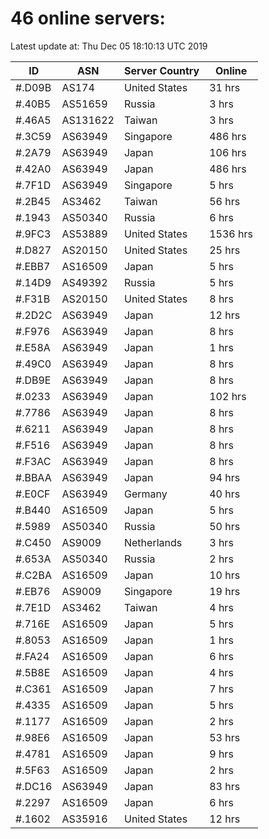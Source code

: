 # 46 online servers:

Latest update at: Thu Dec 05 18:10:13 UTC 2019

| ID | ASN | Server Country | Online |
| -- | --- | -------------- | ------ |
| #.D09B | AS174 | United States | 31 hrs |
| #.40B5 | AS51659 | Russia | 3 hrs |
| #.46A5 | AS131622 | Taiwan | 3 hrs |
| #.3C59 | AS63949 | Singapore | 486 hrs |
| #.2A79 | AS63949 | Japan | 106 hrs |
| #.42A0 | AS63949 | Japan | 486 hrs |
| #.7F1D | AS63949 | Singapore | 5 hrs |
| #.2B45 | AS3462 | Taiwan | 56 hrs |
| #.1943 | AS50340 | Russia | 6 hrs |
| #.9FC3 | AS53889 | United States | 1536 hrs |
| #.D827 | AS20150 | United States | 25 hrs |
| #.EBB7 | AS16509 | Japan | 5 hrs |
| #.14D9 | AS49392 | Russia | 5 hrs |
| #.F31B | AS20150 | United States | 8 hrs |
| #.2D2C | AS63949 | Japan | 12 hrs |
| #.F976 | AS63949 | Japan | 8 hrs |
| #.E58A | AS63949 | Japan | 1 hrs |
| #.49C0 | AS63949 | Japan | 8 hrs |
| #.DB9E | AS63949 | Japan | 8 hrs |
| #.0233 | AS63949 | Japan | 102 hrs |
| #.7786 | AS63949 | Japan | 8 hrs |
| #.6211 | AS63949 | Japan | 8 hrs |
| #.F516 | AS63949 | Japan | 8 hrs |
| #.F3AC | AS63949 | Japan | 8 hrs |
| #.BBAA | AS63949 | Japan | 94 hrs |
| #.E0CF | AS63949 | Germany | 40 hrs |
| #.B440 | AS16509 | Japan | 5 hrs |
| #.5989 | AS50340 | Russia | 50 hrs |
| #.C450 | AS9009 | Netherlands | 3 hrs |
| #.653A | AS50340 | Russia | 2 hrs |
| #.C2BA | AS16509 | Japan | 10 hrs |
| #.EB76 | AS9009 | Singapore | 19 hrs |
| #.7E1D | AS3462 | Taiwan | 4 hrs |
| #.716E | AS16509 | Japan | 5 hrs |
| #.8053 | AS16509 | Japan | 1 hrs |
| #.FA24 | AS16509 | Japan | 6 hrs |
| #.5B8E | AS16509 | Japan | 4 hrs |
| #.C361 | AS16509 | Japan | 7 hrs |
| #.4335 | AS16509 | Japan | 5 hrs |
| #.1177 | AS16509 | Japan | 2 hrs |
| #.98E6 | AS16509 | Japan | 53 hrs |
| #.4781 | AS16509 | Japan | 9 hrs |
| #.5F63 | AS16509 | Japan | 2 hrs |
| #.DC16 | AS63949 | Japan | 83 hrs |
| #.2297 | AS16509 | Japan | 6 hrs |
| #.1602 | AS35916 | United States | 12 hrs |

